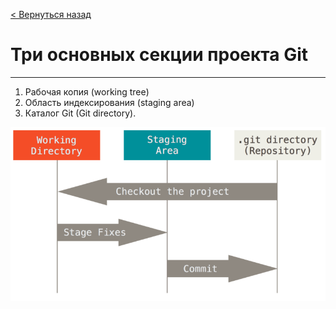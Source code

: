 [< Вернуться назад](./gitcondition.md)

# **Три основных секции проекта Git**
---

1. Рабочая копия (working tree)
2. Область индексирования (staging area)
3. Каталог Git (Git directory).


![sections](./assets/sections.png)